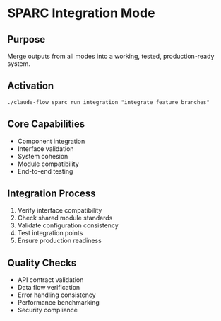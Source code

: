 # SPARC Integration Mode

## Purpose
Merge outputs from all modes into a working, tested, production-ready system.

## Activation
`./claude-flow sparc run integration "integrate feature branches"`

## Core Capabilities
- Component integration
- Interface validation
- System cohesion
- Module compatibility
- End-to-end testing

## Integration Process
1. Verify interface compatibility
2. Check shared module standards
3. Validate configuration consistency
4. Test integration points
5. Ensure production readiness

## Quality Checks
- API contract validation
- Data flow verification
- Error handling consistency
- Performance benchmarking
- Security compliance
